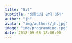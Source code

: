 ```yaml
---
title: "Git"
subtitle: "생활코딩 강의 정리"
author: "jh"
avatar: "img/authors/jh.jpg"
image: "img/programming.jpg"
date: 2018-09-08 18:00:00
---
```

